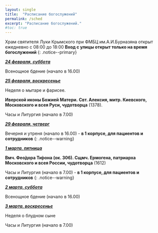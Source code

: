 ```yaml
---
layout: single
title:  "Расписание богослужений"
permalink: /sched
excerpt: "Расписание богослужений."
#toc: true
---
```


Храм святителя Луки Крымского при ФМБЦ им.А.И.Бурназяна открыт ежедневно с 08:00 до 18:00
__Вход с улицы открыт только на время богослужений__
{: .notice--primary}

<!-----
<style type="text/css">
  p {
    color: red;
  }
</style>
-->

<!-----
Вечерня и утреня (начало в 16.00) – в 1 корпусе (с пропуском)
{: .notice--warning}
-->

**_<span style="text-decoration:underline;">24 февраля, суббота</span>_**

Всенощное бдение (начало в 16.00)

**_<span style="text-decoration:underline;">25 февраля, воскресенье</span>_**

Неделя о мытаре и фарисее.

**Иверской иконы Божией Матери.** **Свт. Алексия, митр. Киевского, Московского и всея Руси, чудотворца** (1378).

Часы и Литургия (начало в 7.00)

**_<span style="text-decoration:underline;">29 февраля, четверг</span>_**

Вечерня и утреня (начало в 16.00) - **в 1 корпусе, для пациентов и сотрудников**
{: .notice--warning}

**_<span style="text-decoration:underline;">1 марта, пятница</span>_**

**Вмч. Фео́дора Ти́рона (ок. 306). Сщмч. Ермогена, патриарха Московского и всея России, чудотворца** (1612)

Часы и Литургия (начало в 7.00) - **в 1 корпусе, для пациентов и сотрудников**
{: .notice--warning}

 **_<span style="text-decoration:underline;">2 марта, суббота</span>_**

Всенощное бдение (начало в 16.00)

**_<span style="text-decoration:underline;">3 марта, воскресенье</span>_**

Неделя о блудном сыне

Часы и Литургия (начало в 7.00)